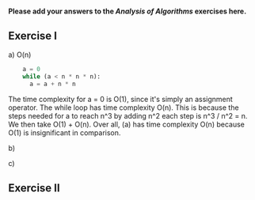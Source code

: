 #### Please add your answers to the ***Analysis of  Algorithms*** exercises here.

## Exercise I

a) O(n)

```python
    a = 0
    while (a < n * n * n): 
      a = a + n * n
```
The time complexity for a = 0 is O(1), since it's simply an assignment operator. The while loop has time complexity O(n). This is because the steps needed for a to reach n^3 by adding n^2 each step is n^3 / n^2 = n. We then take O(1) + O(n). Over all, (a) has time complexity O(n) because O(1) is insignificant in comparison.


b)


c)

## Exercise II


